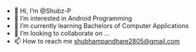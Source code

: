 - 👋 Hi, I’m @Shubz-P
- 👀 I’m interested in Android Programming
- 🌱 I’m currently learning Bachelors of Computer Applications
- 💞️ I’m looking to collaborate on ...
- 📫 How to reach me shubhampandhare2805@gmail.com

<!---
Shubz-P/Shubz-P is a ✨ special ✨ repository because its `README.md` (this file) appears on your GitHub profile.
You can click the Preview link to take a look at your changes.
--->
